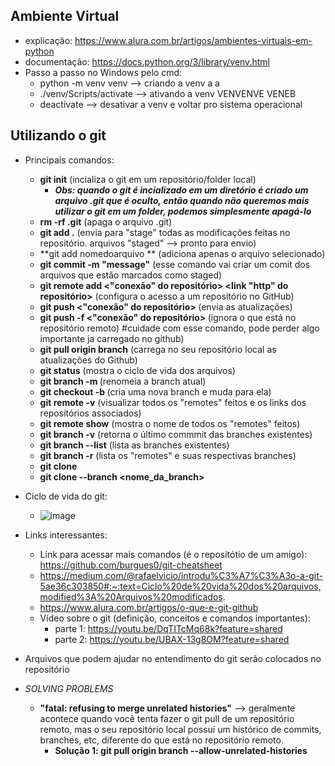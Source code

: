## Ambiente Virtual
- explicação: https://www.alura.com.br/artigos/ambientes-virtuais-em-python
- documentação: https://docs.python.org/3/library/venv.html
- Passo a passo no Windows pelo cmd:
    - python -m venv venv --> criando a venv a a
    - ./venv/Scripts/activate --> ativando a venv VENVENVE VENEB
    - deactivate --> desativar a venv e voltar pro sistema operacional
      
## Utilizando o git
- Principais comandos:
  - **git init** (incializa o git em um repositório/folder local)
      - ***Obs: quando o git é incializado em um diretório é criado um arquivo .git que é oculto, então quando não queremos mais utilizar o git em um folder, podemos simplesmente apagá-lo***
  - **rm -rf .git** (apaga o arquivo .git)
  - **git add .** (envia para "stage" todas as modificações feitas no repositório. arquivos "staged" --> pronto para envio)
  - **git add nomedoarquivo ** (adiciona apenas o arquivo selecionado)
  - **git commit -m "message"** (esse comando vai criar um comit dos arquivos que estão marcados como staged)
  - **git  remote add <"conexão" do repositório> <link "http" do repositório>** (configura o acesso a um repositório no GitHub)
  - **git push <"conexão" do repositório> <nome-da-branch>**  (envia as atualizações)
  - **git push -f <"conexão" do repositório> <nome-da-branch>** (ignora o que está no repositório remoto) #cuidade com esse comando, pode perder algo importante ja carregado no github)
  - **git pull origin branch** (carrega no seu repositório local as atualizações do Github)
  - **git status** (mostra o ciclo de vida dos arquivos)
  - **git branch -m <novo-nome-para-branch>** (renomeia a branch atual)
  - **git checkout -b <nome-da-nova-branch>** (cria uma nova branch e muda para ela)
  - **git remote -v** (visualizar todos os "remotes" feitos e os links dos repositórios associados)
  - **git remote show** (mostra o nome de todos os "remotes" feitos)
  - **git branch -v** (retorna o último commmit das branches existentes)
  - **git branch --list** (lista as branches existentes)
  - **git branch -r** (lista os "remotes" e suas respectivas branches)
  -  **git clone <https>**
  -  **git clone --branch <nome_da_branch>**
- Ciclo de vida do git:
    - ![image](https://github.com/mlaurabs/PDP_instructions/assets/89169599/5e578c3c-01b0-403d-ac45-dbb73dde9079)


- Links interessantes:
    - Link para acessar mais comandos (é o repositótio de um amigo): https://github.com/burgues0/git-cheatsheet
    - https://medium.com/@rafaelvicio/introdu%C3%A7%C3%A3o-a-git-5ae36c303850#:~:text=Ciclo%20de%20vida%20dos%20arquivos,modified%3A%20Arquivos%20modificados.
    - https://www.alura.com.br/artigos/o-que-e-git-github
    - Vídeo sobre o git (definição, conceitos e comandos importantes):
      - parte 1: https://youtu.be/DqTITcMq68k?feature=shared
      - parte 2: https://youtu.be/UBAX-13g8OM?feature=shared
        
- Arquivos que podem ajudar no entendimento do git serão colocados no repositório

- *SOLVING PROBLEMS*
  - **"fatal: refusing to merge unrelated histories"** --> geralmente acontece quando você tenta fazer o git pull de um repositório remoto, mas o seu repositório local possuí um histórico de commits, branches, etc, diferente do que está no repositório remoto.
     - **Solução 1: git pull origin branch --allow-unrelated-histories**
